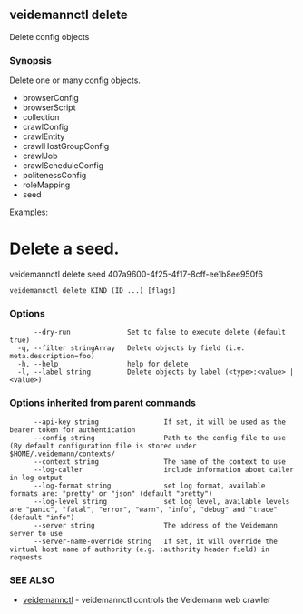 ## veidemannctl delete

Delete config objects

### Synopsis

Delete one or many config objects.

 - browserConfig
 - browserScript
 - collection
 - crawlConfig
 - crawlEntity
 - crawlHostGroupConfig
 - crawlJob
 - crawlScheduleConfig
 - politenessConfig
 - roleMapping
 - seed

Examples:
  # Delete a seed.
  veidemannctl delete seed 407a9600-4f25-4f17-8cff-ee1b8ee950f6

```
veidemannctl delete KIND (ID ...) [flags]
```

### Options

```
      --dry-run              Set to false to execute delete (default true)
  -q, --filter stringArray   Delete objects by field (i.e. meta.description=foo)
  -h, --help                 help for delete
  -l, --label string         Delete objects by label (<type>:<value> | <value>)
```

### Options inherited from parent commands

```
      --api-key string                If set, it will be used as the bearer token for authentication
      --config string                 Path to the config file to use (By default configuration file is stored under $HOME/.veidemann/contexts/
      --context string                The name of the context to use
      --log-caller                    include information about caller in log output
      --log-format string             set log format, available formats are: "pretty" or "json" (default "pretty")
      --log-level string              set log level, available levels are "panic", "fatal", "error", "warn", "info", "debug" and "trace" (default "info")
      --server string                 The address of the Veidemann server to use
      --server-name-override string   If set, it will override the virtual host name of authority (e.g. :authority header field) in requests
```

### SEE ALSO

* [veidemannctl](veidemannctl.md)	 - veidemannctl controls the Veidemann web crawler

